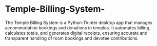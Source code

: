 # Temple-Billing-System-
The Temple Billing System is a Python-Tkinter desktop app that manages accommodation bookings and donations in temples. It automates billing, calculates totals, and generates digital receipts, ensuring accurate and transparent handling of room bookings and devotee contributions.
